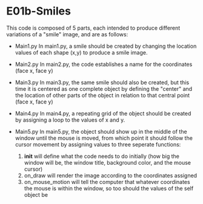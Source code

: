 # E01b-Smiles
This code is composed of 5 parts, each intended to produce different variations of a "smile" image, and are as follows: 
* Main1.py
    In main1.py, a smile should be created by changing the location values of each shape (x,y) to produce a smile image.
* Main2.py
    In main2.py, the code establishes a name for the coordinates (face x, face y)

* Main3.py
    In main3.py, the same smile should also be created, but this time it is centered as one complete object by defining the "center" and the location of other parts of the object in relation to that central point (face x, face y)
* Main4.py
    In main4.py, a repeating grid of the object should be created by assigning a loop to the values of x and y.

* Main5.py
In main5.py, the object should show up in the middle of the window until the mouse is moved, from which point it should follow the cursor movement by assigning values to three seperate functions:
    1. __init__ will define what the code needs to do initially (how big the window will be, the window title, background color, and the mouse cursor)
    2. on_draw will render the image according to the coordinates assigned
    3. on_mouse_motion will tell the computer that whatever coordinates the mouse is within the window, so too should the values of the self object be